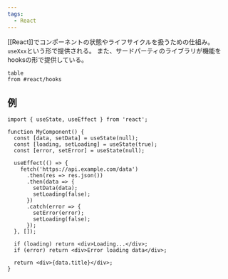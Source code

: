 ```yaml
---
tags:
  - React
---
```

[[React]]でコンポーネントの状態やライフサイクルを扱うための仕組み。`useXxx`という形で提供される。
また、サードパーティのライブラリが機能をhooksの形で提供している。

```dataview
table
from #react/hooks 
```

## 例
```tsx
import { useState, useEffect } from 'react';

function MyComponent() {
  const [data, setData] = useState(null);
  const [loading, setLoading] = useState(true);
  const [error, setError] = useState(null);

  useEffect(() => {
    fetch('https://api.example.com/data')
      .then(res => res.json())
      .then(data => {
        setData(data);
        setLoading(false);
      })
      .catch(error => {
        setError(error);
        setLoading(false);
      });
  }, []);

  if (loading) return <div>Loading...</div>;
  if (error) return <div>Error loading data</div>;

  return <div>{data.title}</div>;
}

```